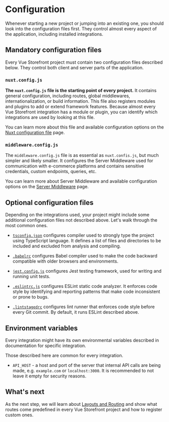 # Configuration

Whenever starting a new project or jumping into an existing one, you should look into the configuration files first. They control almost every aspect of the application, including installed integrations.

## Mandatory configuration files

Every Vue Storefront project must contain two configuration files described below. They control both client and server parts of the application.

### `nuxt.config.js`

**The `nuxt.config.js` file is the starting point of every project.** It contains general configuration, including routes, global middlewares, internationalization, or build information. This file also registers modules and plugins to add or extend framework features. Because almost every Vue Storefront integration has a module or plugin, you can identify which integrations are used by looking at this file.

You can learn more about this file and available configuration options on the [Nuxt configuration file](https://nuxtjs.org/docs/directory-structure/nuxt-config/) page.

### `middleware.config.js`

The `middleware.config.js` file is as essential as `nuxt.confis.js`, but much simpler and likely smaller. It configures the Server Middleware used for communication with e-commerce platforms and contains sensitive credentials, custom endpoints, queries, etc.

You can learn more about Server Middleware and available configuration options on the [Server Middleware](/architecture/server-middleware.html) page.

## Optional configuration files

Depending on the integrations used, your project might include some additional configuration files not described above. Let's walk through the most common ones.

- [`tsconfig.json`](https://www.typescriptlang.org/docs/handbook/tsconfig-json.html) configures compiler used to strongly type the project using TypeScript language. It defines a list of files and directories to be included and excluded from analysis and compiling.

- [`.babelrc`](https://babeljs.io/docs/en/config-files) configures Babel compiler used to make the code backward compatible with older browsers and environments.

- [`jest.config.js`](https://jestjs.io/docs/configuration) configures Jest testing framework, used for writing and running unit tests.

- [`.eslintrc.js`](https://eslint.org/docs/user-guide/configuring/) configures ESLint static code analyzer. It enforces code style by identifying and reporting patterns that make code inconsistent or prone to bugs.

- [`.lintstagedrc`](https://github.com/okonet/lint-staged#configuration) configures lint runner that enforces code style before every Git commit. By default, it runs ESLint described above.

## Environment variables

Every integration might have its own environmental variables described in documentation for specific integration.

Those described here are common for every integration.

- `API_HOST` - a host and port of the server that internal API calls are being made, e.g. `example.com` or `localhost:3000`. It is recommended to not leave it empty for security reasons.

## What's next

As the next step, we will learn about [Layouts and Routing](./layouts-and-routing.html) and show what routes come predefined in every Vue Storefront project and how to register custom ones.
